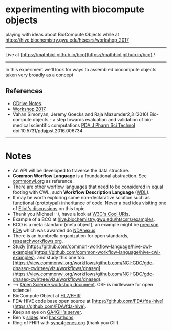# experimenting with biocompute objects
playing with ideas about BioCompute Objects while at https://hive.biochemistry.gwu.edu/htscsrs/workshop_2017

___
Live at [https://mathbiol.github.io/bco](https://mathbiol.github.io/bco) ! 
___

In this experiment we'll look for ways to assembled biocompute objects taken very broadly as a concept 

## References

* [GDrive Notes](https://drive.google.com/drive/u/0/folders/0BwwZEXS3GesiMkwtb21ONUJmaDg).
* [Workshop 2017](https://hive.biochemistry.gwu.edu/htscsrs/workshop_2017).
* Vahan Simonyan, Jeremy Goecks and Raja Mazumder2,3 (2016) Bio-compute objects - a step towards evaluation and validation of bio-medical scientific computations
[PDA J Pharm Sci Technol](http://journal.pda.org/content/early/2016/12/13/pdajpst.2016.006734.short?related-urls=yes&legid=pdajpst;pdajpst.2016.006734v1) doi:10.5731/pdajpst.2016.006734

___

# Notes

* An API will be developed to traverse the data structure.
* **Common Worflow Language** is a foundational abstraction. See [commonwl.org](http://www.commonwl.org) as reference.
* There are other worflow languages that need to be considered in equal footing with CWL, such **Workflow Description Language** ([WDL](https://github.com/broadinstitute/wdl)).
* It may be worth exploring some non-declarative solution such as [functional (prototypal) inheritance](http://javascript.crockford.com/prototypal.html) of code. Never a bad idea visiting one of [Eliot's discussions](https://medium.com/javascript-scene/3-different-kinds-of-prototypal-inheritance-es6-edition-32d777fa16c9#.vuoa4efxz) on this topic.
* Thank you Michael :-), have a look at [W3C's Cool URIs](https://www.w3.org/TR/cooluris/).
* Example of a BCO at [hive.biochemistry.gwu.edu/htscsrs/examples](https://hive.biochemistry.gwu.edu/htscsrs/examples).
* BCO is a meta standard (meta object), an example might be [precison FDA](http://blog.dnanexus.com/2015-08-05-precisionfda-a-community-approach-for-submitting-evaluating-diagnostic-tests/) which was awarded do [NDAnexus](https://www.dnanexus.com).
* There is an humbrella organization for open standards, [researchworkflows.org](http://researchworkflows.org).
* Study [https://github.com/common-workflow-language/hive-cwl-examples](https://github.com/common-workflow-language/hive-cwl-examples).
and study this one too: [https://view.commonwl.org/workflows/github.com/NCI-GDC/gdc-dnaseq-cwl/tree/vizu/workflows/dnaseq](https://view.commonwl.org/workflows/github.com/NCI-GDC/gdc-dnaseq-cwl/tree/vizu/workflows/dnaseq).
* --> [Open Science workshop document](https://osf.io/w77mt). OSF is midleware for open science!
* BioCompute Object at [HL7/FHIR](http://build.fhir.org/provenance-example-biocompute-object.json.html)
 * FDA-HIVE code base open source at [https://github.com/FDA/fda-hive](https://github.com/FDA/fda-hive).
 * Keep an eye on [GA4GH's server](http://1kgenomes.ga4gh.org/).
 * Ben's [slides](https://www.slideshare.net/benbusby) and [hackathons](https://ncbi-hackathons.github.io/). 
* Ring of FHIR with [sync4genes.org](http://sync4genes.org/) (thank you Gil!).